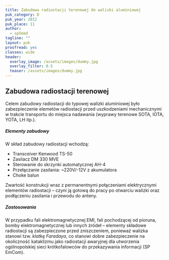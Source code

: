 ```yaml
---
title: Zabudowa radiostacji terenowej do walizki aluminiowej
puk_category: D
puk_year: 2012
puk_place: 11
author: 
  - sp5mad
tagline: ""
layout: puk
proofread: yes
classes: wide
header:
  overlay_image: /assets/images/dummy.jpg
  overlay_filter: 0.5
  teaser: /assets/images/dummy.jpg
---
```


Zabudowa radiostacji terenowej
------------------------------
Celem zabudowy radiostacji do typowej walizki aluminiowej było zabezpieczenie elemetów radiostacji przed uszkodzeniami mechanicznymi w trakcie transportu do miejsca nadawania (wyprawy terenowe SOTA, IOTA, YOTA, LH itp.).

##### Elementy zabudowy

W skład zabudowy radiostacji wchodzą:

* Transceiver Kenwood TS-50
* Zasilacz DM 330 MVE
* Sterowanie do skrzynki automatycznej AH-4
* Przełączanie zasilania: ~220V/-12V z akumulatora
* Choke balun

Zwartość konstrukcji wraz z permanentnymi połączeniami elektrycznymi elementów radiostacji – czyni ją gotową do pracy po otwarciu walizki oraz podłączeniu zasilania i przewodu do anteny.

##### Zastosowania

W przypadku fali elektromagnetycznej EMI, fali pochodzącej od pioruna, bomby elektromagnetycznej lub innych źródeł – elementy składowe radiostacji są zabezpieczone przed zniszczeniem, ponieważ walizka stanowi tzw. *klatkę Faradaya*, co stanowi dobre zabezpieczenie na okoliczność kataklizmu jako radiostacji awaryjnej dla utworzenia ogólnopolskiej sieci krótkofalowców do przekazywania informacji (SP EmCom).












